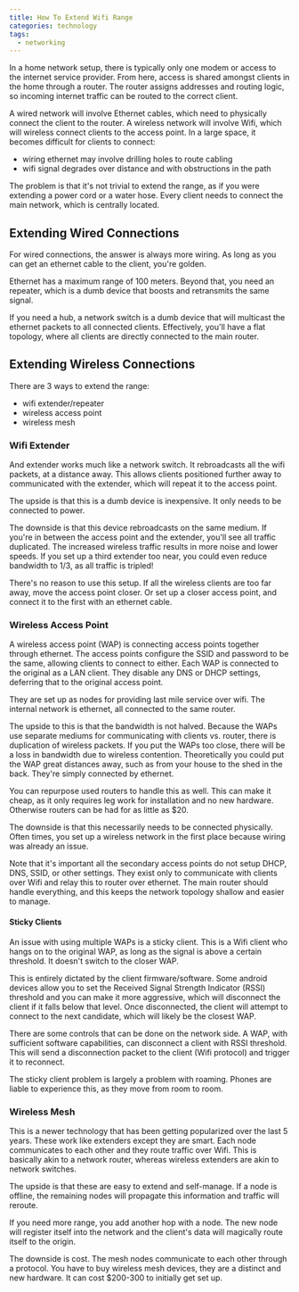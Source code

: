 ```yaml
---
title: How To Extend Wifi Range
categories: technology
tags:
  - networking
---
```


In a home network setup, there is typically only one modem or access to the internet service provider.
From here, access is shared amongst clients in the home through a router.
The router assigns addresses and routing logic, so incoming internet traffic can be routed to the correct client.

A wired network will involve Ethernet cables, which need to physically connect the client to the router.
A wireless network will involve Wifi, which will wireless connect clients to the access point.
In a large space, it becomes difficult for clients to connect:

- wiring ethernet may involve drilling holes to route cabling
- wifi signal degrades over distance and with obstructions in the path

The problem is that it's not trivial to extend the range, as if you were extending a power cord or a water hose.
Every client needs to connect the main network, which is centrally located.

## Extending Wired Connections

For wired connections, the answer is always more wiring.
As long as you can get an ethernet cable to the client, you're golden.

Ethernet has a maximum range of 100 meters.
Beyond that, you need an repeater, which is a dumb device that boosts and retransmits the same signal.

If you need a hub, a network switch is a dumb device that will multicast the ethernet packets to all connected clients.
Effectively, you'll have a flat topology, where all clients are directly connected to the main router.

## Extending Wireless Connections

There are 3 ways to extend the range:

- wifi extender/repeater
- wireless access point
- wireless mesh

### Wifi Extender

And extender works much like a network switch.
It rebroadcasts all the wifi packets, at a distance away.
This allows clients positioned further away to communicated with the extender, which will repeat it to the access point.

The upside is that this is a dumb device is inexpensive.
It only needs to be connected to power.

The downside is that this device rebroadcasts on the same medium.
If you're in between the access point and the extender, you'll see all traffic duplicated.
The increased wireless traffic results in more noise and lower speeds.
If you set up a third extender too near, you could even reduce bandwidth to 1/3, as all traffic is tripled!

There's no reason to use this setup.
If all the wireless clients are too far away, move the access point closer.
Or set up a closer access point, and connect it to the first with an ethernet cable.

### Wireless Access Point

A wireless access point (WAP) is connecting access points together through ethernet.
The access points configure the SSID and password to be the same, allowing clients to connect to either.
Each WAP is connected to the original as a LAN client.
They disable any DNS or DHCP settings, deferring that to the original access point.

They are set up as nodes for providing last mile service over wifi.
The internal network is ethernet, all connected to the same router.

The upside to this is that the bandwidth is not halved.
Because the WAPs use separate mediums for communicating with clients vs. router, there is duplication of wireless packets.
If you put the WAPs too close, there will be a loss in bandwidth due to wireless contention.
Theoretically you could put the WAP great distances away, such as from your house to the shed in the back.
They're simply connected by ethernet.

You can repurpose used routers to handle this as well.
This can make it cheap, as it only requires leg work for installation and no new hardware.
Otherwise routers can be had for as little as $20.

The downside is that this necessarily needs to be connected physically.
Often times, you set up a wireless network in the first place because wiring was already an issue.

Note that it's important all the secondary access points do not setup DHCP, DNS, SSID, or other settings.
They exist only to communicate with clients over Wifi and relay this to router over ethernet.
The main router should handle everything, and this keeps the network topology shallow and easier to manage.

#### Sticky Clients

An issue with using multiple WAPs is a sticky client.
This is a Wifi client who hangs on to the original WAP, as long as the signal is above a certain threshold.
It doesn't switch to the closer WAP.

This is entirely dictated by the client firmware/software.
Some android devices allow you to set the Received Signal Strength Indicator (RSSI) threshold and you can make it more
aggressive, which will disconnect the client if it falls below that level.
Once disconnected, the client will attempt to connect to the next candidate, which will likely be the closest WAP.

There are some controls that can be done on the network side.
A WAP, with sufficient software capabilities, can disconnect a client with RSSI threshold.
This will send a disconnection packet to the client (Wifi protocol) and trigger it to reconnect.

The sticky client problem is largely a problem with roaming.
Phones are liable to experience this, as they move from room to room.

### Wireless Mesh

This is a newer technology that has been getting popularized over the last 5 years.
These work like extenders except they are smart.
Each node communicates to each other and they route traffic over Wifi.
This is basically akin to a network router, whereas wireless extenders are akin to network switches.

The upside is that these are easy to extend and self-manage.
If a node is offline, the remaining nodes will propagate this information and traffic will reroute.

If you need more range, you add another hop with a node.
The new node will register itself into the network and the client's data will magically route itself to the origin.

The downside is cost.
The mesh nodes communicate to each other through a protocol.
You have to buy wireless mesh devices, they are a distinct and new hardware.
It can cost $200-300 to initially get set up.
